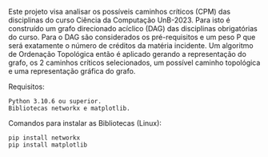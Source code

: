    Este projeto visa analisar os possíveis caminhos críticos (CPM) das disciplinas do curso Ciência da Computação UnB-2023. Para isto é construído um grafo direcionado acíclico (DAG) das disciplinas obrigatórias do curso. Para o DAG são considerados os pré-requisitos e um peso P que será exatamente o número de créditos da matéria incidente. Um algoritmo de Ordenação Topológica então é aplicado gerando a representação do grafo, os 2 caminhos críticos selecionados, um possível caminho topológica e uma representação gráfica do grafo.

Requisitos:

	Python 3.10.6 ou superior.
	Bibliotecas networkx e matplotlib.

Comandos para instalar as Bibliotecas (Linux):

	pip install networkx
	pip install matplotlib


	
